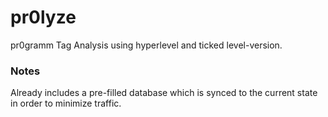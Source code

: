 pr0lyze
=======

pr0gramm Tag Analysis using hyperlevel and ticked level-version.

### Notes

Already includes a pre-filled database which is synced to the current state in order to minimize traffic.
